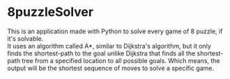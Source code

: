 # 8puzzleSolver
This is an application made with Python to solve every game of 8 puzzle, if it's solvable.  
It uses an algorithm called A*, similar to Dijkstra's algorithm, but it only finds the shortest-path to the goal unlike Dijkstra that finds all the shortest-path tree from a specified location to all possible goals. 
Which means, the output will be the shortest sequence of moves to solve a specific game.
